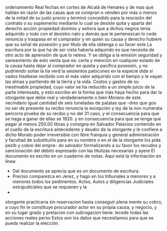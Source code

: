 ordenamiento Real fechas en cortes de Alcalá de Henares y
de
mas que hablan en razón de las casas que se compran o venden
por más o menos de la mitad de su justo precio y terminó concedido para la rescisión del contrato o su suplemento mediante lo cual se desiste quita y aparta del derecho acción propiedad dominio y señora que a dichos negros tenía adquirido y todo con el desistro
nato y demás que le pertenezcan lo cede renuncia y traspasa en el comprador y en quien su causa y derecho hubiere que su señal de posesión y por título de ella obtenga o su facer este
La escritura por la que ha de ser vista haberla adquirido es que necesita de otro acto de aprensión de que lo releva. Y se obliga a la emisión seguridad y saneamiento de esto venta que es: certa y mención en cualquier estado de la causa hasta dejar al comprador
en quieta y pacífica posesión,
y no pudriendo soñar la tía
verd la seisientos palocones en la especie dida si vados
hisebese recibido con el más valor adquirido con el tiempo y le
vayan las almas y partiendo de la tierra
y la vida.
Costos y gastos de su inestimable propiedad, cuyo valor se ha reducido a un simple juicio de la parte interesada, y esto escribe en la forma que más haya hecho para dar la otorgante que debe real y verdaderamente o bien Morano
de este vecindario igual cantidad de seis toneladas de patatas que -dres que gos no ser de presente su recibo renuncia la excepción y ley de la non numerata percorra prueba de su recibo y no del 31 caso, y el consecuencia para que se haga a ganar de ellas se
1920. y en consecuencia para que se tenga que pagar al menos 250.00 libras y consigna en Salvador Palacios contenido en el cuello de la escritura antecedente y deudor de la otorgante y le confiere a dicho Morato poder irreversible con libre franquia y general
administración y facultad de substituirlo para en su nombre o en el de la otorgante los pida pezib y cobre del empre- do salvador formalizando a su favor los recudos y sancionación del debito expresado con las titulizas necesarias y ayere
El documento es escrito en un cuaderno de notas. Aquí está la información en línea:

- Del documento se aprecia que es un documento de escritura.
- Preciso comparezca en Jerez, y hago en los tribunales a menores y a menores todos los pedimentos. Actos, Autos y diligencias Judiciales extrajudiciales que se requieren y la
-
otorgante practicaria sin reservacion hasta conseguir plena
mente su cobro, a cuyo fin le constituye procurador actor
en su propia causa, y negocio, y en su lugar grado y prelacion
con subrogacion tiene: lecede todas las acciones reales perso
Estos son los datos que necesitamos para que se pueda realizar la elección.